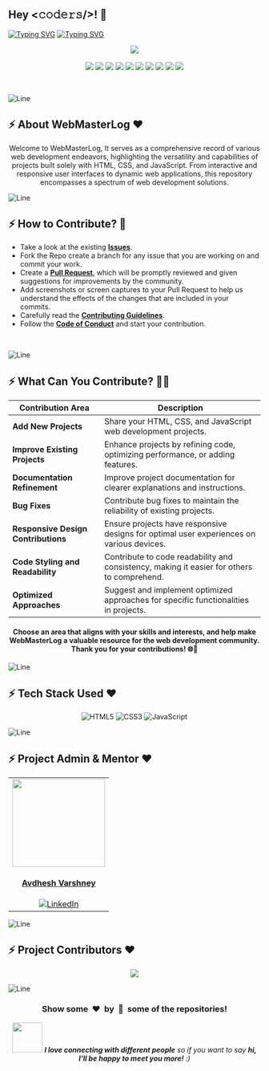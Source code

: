 <h2>Hey <𝚌𝚘𝚍𝚎𝚛𝚜/>! 👋</h2>

[![Typing SVG](https://readme-typing-svg.herokuapp.com?font=Fira+Code&size=60&pause=1000&center=true&vCenter=true&multiline=true&width=1000&height=100&lines=Web+Master+Log)](https://git.io/typing-svg)
[![Typing SVG](https://readme-typing-svg.demolab.com?font=Comfortaa&size=75&pause=800&color=18b8d0&center=true&vCenter=true&width=2000&height=200&lines=WEB+DEVELOPMENT+PROJECTS)](https://git.io/typing-svg)

<div align="center">
 <p>
  <a href="https://www.buymeacoffee.com/avdheshvarshney">
    <img src="https://img.shields.io/badge/Buy%20Me%20a%20Coffee-ffdd00?style=for-the-badge&logo=buy-me-a-coffee&logoColor=black" />
  </a><br><br>
  <img src="https://img.shields.io/github/contributors/Avdhesh-Varshney/WebMasterLog?style=for-the-badge" />
  <img src="https://img.shields.io/github/last-commit/Avdhesh-Varshney/WebMasterLog?style=for-the-badge" />
  <img src="https://img.shields.io/github/issues-pr-closed/Avdhesh-Varshney/WebMasterLog?style=for-the-badge" />
  <img src="https://img.shields.io/github/issues-raw/Avdhesh-Varshney/WebMasterLog?style=for-the-badge" />
  <img src="https://img.shields.io/github/stars/Avdhesh-Varshney/WebMasterLog?style=for-the-badge" />
  <img src="https://img.shields.io/github/repo-size/Avdhesh-Varshney/WebMasterLog?style=for-the-badge" />
  <img src="https://img.shields.io/github/issues-closed-raw/Avdhesh-Varshney/WebMasterLog?style=for-the-badge" />
  <img src="https://img.shields.io/github/issues-pr-closed-raw/Avdhesh-Varshney/WebMasterLog?style=for-the-badge" />
  <img src="https://img.shields.io/github/license/Avdhesh-Varshney/WebMasterLog?style=for-the-badge" />
  <img src="https://img.shields.io/github/forks/Avdhesh-Varshney/WebMasterLog?style=for-the-badge" />
 </p>
</div>
<br>

![Line](https://user-images.githubusercontent.com/85225156/171937799-8fc9e255-9889-4642-9c92-6df85fb86e82.gif)

<!-- -------------------ABOUT SECTION---------------------- -->
## :zap: About WebMasterLog ❤️

<div align="center">
  Welcome to WebMasterLog, It serves as a comprehensive record of various web development endeavors, highlighting the versatility and capabilities of projects built solely with HTML, CSS, and JavaScript. From interactive and responsive user interfaces to dynamic web applications, this repository encompasses a spectrum of web development solutions.
</div>

![Line](https://user-images.githubusercontent.com/85225156/171937799-8fc9e255-9889-4642-9c92-6df85fb86e82.gif)

<!-- -------------------HOW YOU CAN CONTRIBUTE------------------------ -->
## :zap: How to Contribute? 🤔

- Take a look at the existing [**Issues**](https://github.com/Avdhesh-Varshney/WebMasterLog/issues). 
- Fork the Repo create a branch for any issue that you are working on and commit your work.
- Create a [**Pull Request**](https://github.com/Avdhesh-Varshney/WebMasterLog/pulls), which will be promptly reviewed and given suggestions for improvements by the community.
- Add screenshots or screen captures to your Pull Request to help us understand the effects of the changes that are included in your commits.
- Carefully read the [**Contributing Guidelines**](https://github.com/Avdhesh-Varshney/WebMasterLog/blob/main/CONTRIBUTING.md).
- Follow the [**Code of Conduct**](https://github.com/Avdhesh-Varshney/WebMasterLog/blob/main/CODE_OF_CONDUCT.md) and start your contribution.
<br>

![Line](https://user-images.githubusercontent.com/85225156/171937799-8fc9e255-9889-4642-9c92-6df85fb86e82.gif)

<!-- ------------------WHAT YOU CAN CONTRIBUTE---------------------- -->
## :zap: What Can You Contribute? 👩‍💻

<div align="center">

| **Contribution Area**             | **Description**                                                                                   |
| ----------------------------------|---------------------------------------------------------------------------------------------------|
| **Add New Projects**              | Share your HTML, CSS, and JavaScript web development projects.                                     |
| **Improve Existing Projects**     | Enhance projects by refining code, optimizing performance, or adding features.                      |
| **Documentation Refinement**      | Improve project documentation for clearer explanations and instructions.                            |
| **Bug Fixes**                     | Contribute bug fixes to maintain the reliability of existing projects.                              |
| **Responsive Design Contributions** | Ensure projects have responsive designs for optimal user experiences on various devices.           |
| **Code Styling and Readability**  | Contribute to code readability and consistency, making it easier for others to comprehend.           |
| **Optimized Approaches**          | Suggest and implement optimized approaches for specific functionalities in projects.               |

#### Choose an area that aligns with your skills and interests, and help make WebMasterLog a valuable resource for the web development community. Thank you for your contributions! 🌐🚀
</div>

![Line](https://user-images.githubusercontent.com/85225156/171937799-8fc9e255-9889-4642-9c92-6df85fb86e82.gif)

<!-- ------------TECH STACK USED---------------------- -->
## :zap: Tech Stack Used ❤️

<div align ="center">
  
  ![HTML5](https://img.shields.io/badge/html5-%23E34F26.svg?style=for-the-badge&logo=html5&logoColor=white)
  ![CSS3](https://img.shields.io/badge/css3-%231572B6.svg?style=for-the-badge&logo=css3&logoColor=white)
  ![JavaScript](https://img.shields.io/badge/javascript-%23323330.svg?style=for-the-badge&logo=javascript&logoColor=%23F7DF1E)
</div>

![Line](https://user-images.githubusercontent.com/85225156/171937799-8fc9e255-9889-4642-9c92-6df85fb86e82.gif)

<!-- ----------------PROJECT ADMIN AND MENTOR SECTION------------------ -->
## :zap: Project Admin & Mentor ❤️

<div align="center">

  <table>
  <tr>
    <td align="center">
      <a href="https://github.com/Avdhesh-Varshney">
        <img src="https://github.com/Avdhesh-Varshney/CPMasterLog/assets/114330097/0b13fac7-e59d-40be-ac14-b76a28174e85" width=185px height=175px />
      </a></br> 
      <h4 style="color:red;"><a href="https://github.com/Avdhesh-Varshney">Avdhesh Varshney</a></h4>
      <a href="https://www.linkedin.com/in/avdhesh-varshney-5314a4233/">
        <img src="https://img.shields.io/badge/LinkedIn-0077B5?style=for-the-badge&logo=linkedin&logoColor=white" alt="LinkedIn" />
      </a>
  </tr>
  </table>
</div>

![Line](https://user-images.githubusercontent.com/85225156/171937799-8fc9e255-9889-4642-9c92-6df85fb86e82.gif)

<!-- -----------------PROJECT CONTRIBUTORS SECTION---------------------- -->
## :zap: Project Contributors ❤️

<div align="center">

  <a href="https://github.com/Avdhesh-Varshney/WebMasterLog/graphs/contributors">
    <img src="https://contrib.rocks/image?repo=Avdhesh-Varshney/WebMasterLog" />
  </a>
  <br>
</div>
  
![Line](https://user-images.githubusercontent.com/85225156/171937799-8fc9e255-9889-4642-9c92-6df85fb86e82.gif)

<!-- ------------BOTTOM SECTION---------------------- -->
<div align="center">
  <h3 align="center">Show some &nbsp;❤️&nbsp; by &nbsp;🌟&nbsp; some of the repositories!</h3>
  <img src="https://media.giphy.com/media/LnQjpWaON8nhr21vNW/giphy.gif" width="60"> <em><b>I love connecting with different people</b> so if you want to say <b>hi, I'll be happy to meet you more!</b> :)</em>
</div>
